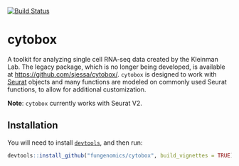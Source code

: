 [![Build Status](https://travis-ci.com/fungenomics/cytobox.svg?branch=master)](https://travis-ci.com/fungenomics/cytobox)

# cytobox
A toolkit for analyzing single cell RNA-seq data created by the Kleinman Lab. The legacy package,
which is no longer being developed, is available at https://github.com/sjessa/cytobox/. `cytobox` is
designed to work with [Seurat](https://satijalab.org/seurat/) objects and many functions are modeled on commonly used Seurat functions, to allow
for additional customization.

**Note**: `cytobox` currently works with Seurat V2.

## Installation

You will need to install [`devtools`](https://cran.r-project.org/web/packages/devtools/), and then run:

```r
devtools::install_github("fungenomics/cytobox", build_vignettes = TRUE)

```
